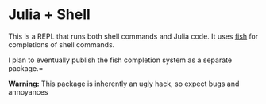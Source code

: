 # Julia + Shell

This is a REPL that runs both shell commands and Julia code. It uses [fish](https://fishshell.com/) for completions of shell commands.

I plan to eventually publish the fish completion system as a separate package.=

**Warning:** This package is inherently an ugly hack, so expect bugs and annoyances
